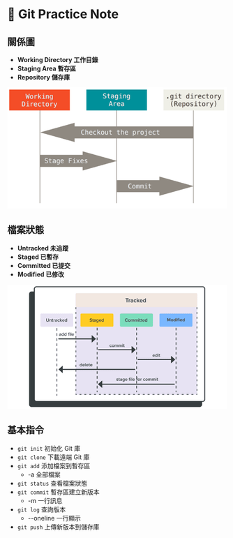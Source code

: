 # 📖 Git Practice Note

## 關係圖
* **Working Directory 工作目錄**
* **Staging Area 暫存區**
* **Repository 儲存庫**

![](/image/relation.png)

## 檔案狀態
* **Untracked 未追蹤**
* **Staged 已暫存**
* **Committed 已提交**
* **Modified 已修改**

![](/image/status.png)

## 基本指令
* `git init` 初始化 Git 庫
* `git clone` 下載遠端 Git 庫
* `git add` 添加檔案到暫存區
    * -a 全部檔案
* `git status` 查看檔案狀態
* `git commit` 暫存區建立新版本
    * -m 一行訊息
* `git log` 查詢版本
    * --oneline 一行顯示
* `git push` 上傳新版本到儲存庫